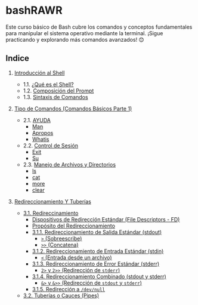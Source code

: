 # bashRAWR
Este curso básico de Bash cubre los comandos y conceptos fundamentales para manipular el sistema operativo mediante la terminal. ¡Sigue practicando y explorando más comandos avanzados! 😊

## **Indice**
1. [Introducción al Shell](/1.%20Introducción%20al%20Shell#1-introducción-al-shell)
   - 1.1. [¿Qué es el Shell?](/1.%20Introducción%20al%20Shell#12-composición-del-prompt)
   - 1.2. [Composición del Prompt](/1.%20Introducción%20al%20Shell#13-sintaxis-de-comandos)
   - 1.3. [Sintaxis de Comandos](/1.%20Introducción%20al%20Shell#13-sintaxis-de-comandos)

2. [Tipo de Comandos (Comandos Básicos Parte 1)](/2.%20Tipo%20de%20Comandos%20(Comandos%20Básicos%20Parte%201)#2-tipo-de-comandos-comandos-básicos-parte-1)
   - 2.1. [AYUDA](/2.%20Tipo%20de%20Comandos%20(Comandos%20Básicos%20Parte%201)#21-ayuda)
      - [Man](/2.%20Tipo%20de%20Comandos%20(Comandos%20Básicos%20Parte%201)/README.md#a-man)
      - [Apropos](/2.%20Tipo%20de%20Comandos%20(Comandos%20Básicos%20Parte%201)/README.md#b-apropos)
      - [Whatis](/2.%20Tipo%20de%20Comandos%20(Comandos%20Básicos%20Parte%201)/README.md#c-whatis)
   - 2.2. [Control de Sesión](/2.%20Tipo%20de%20Comandos%20(Comandos%20Básicos%20Parte%201)#22-control-de-sesión)
      - [Exit](/2.%20Tipo%20de%20Comandos%20(Comandos%20Básicos%20Parte%201)/README.md#a-exit)
      - [Su](/2.%20Tipo%20de%20Comandos%20(Comandos%20Básicos%20Parte%201)/README.md#b-su)
   - 2.3. [Manejo de Archivos y Directorios](/2.%20Tipo%20de%20Comandos%20(Comandos%20Básicos%20Parte%201)#23-manejo-de-archivos-y-directorios)
      - [ls](/2.%20Tipo%20de%20Comandos%20(Comandos%20Básicos%20Parte%201)/README.md#a-ls)
      - [cat](/2.%20Tipo%20de%20Comandos%20(Comandos%20Básicos%20Parte%201)/README.md#b-cat)
      - [more](/2.%20Tipo%20de%20Comandos%20(Comandos%20Básicos%20Parte%201)/README.md#c-more)
      - [clear](/2.%20Tipo%20de%20Comandos%20(Comandos%20Básicos%20Parte%201)/README.md#d-clear)

3. [Redireccionamiento Y Tuberías](/3.%20Redirección/README.md#3-redireccionamiento-y-tuberías)
   - [3.1. Redireccinamiento](/3.%20Redirección/README.md#31-redireccinamiento)
      - [Dispositivos de Redirección Estándar (File Descriptors - FD)](/3.%20Redirección/README.md#dispositivos-de-redirección-estándar-file-descriptors---fd)
      - [Propósito del Redireccionamiento](/3.%20Redirección/README.md#propósito-del-redireccionamiento)
      - [3.1.1. Redireccionamiento de Salida Estándar (stdout)]()
         - [`>` (Sobreescribe)](/3.%20Redirección/README.md#-sobreescribe)
         - [`>>` (Concatena)](/3.%20Redirección/README.md#-concatena)
      - [3.1.2. Redireccionamiento de Entrada Estándar (stdin)](/3.%20Redirección/README.md#312-redireccionamiento-de-entrada-estándar-stdin)
         - [`<` (Entrada desde un archivo)](/README.md#-entrada-desde-un-archivo)
      - [3.1.3. Redireccionamiento de Error Estándar (stderr)](/README.md#313-redireccionamiento-de-error-estándar-stderr)
         - [`2>` y `2>>` (Redirección de `stderr`)](/3.%20Redirección/README.md#2-y-2-redirección-de-stderr)
      - [3.1.4. Redireccionamiento Combinado (stdout y stderr)](/3.%20Redirección/README.md#314-redireccionamiento-combinado-stdout-y-stderr)
         - [`&>` y `&>>` (Redirección de `stdout` y `stderr`)](/3.%20Redirección/README.md#-y--redirección-de-stdout-y-stderr)
      - [3.1.5. Redirección a `/dev/null`](/main/3.%20Redirección/README.md#315-redirección-a-devnull)
   - [3.2. Tuberías o Cauces (Pipes)](/3.%20Redirección/README.md#32-tuberías-o-cauces-pipes)